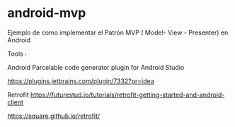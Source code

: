 # android-mvp
Ejemplo de como implementar el Patrón MVP ( Model- View - Presenter) en Android


Tools :

Android Parcelable code generator plugin for Android Studio

https://plugins.jetbrains.com/plugin/7332?pr=idea


Retrofit 
https://futurestud.io/tutorials/retrofit-getting-started-and-android-client

https://square.github.io/retrofit/


